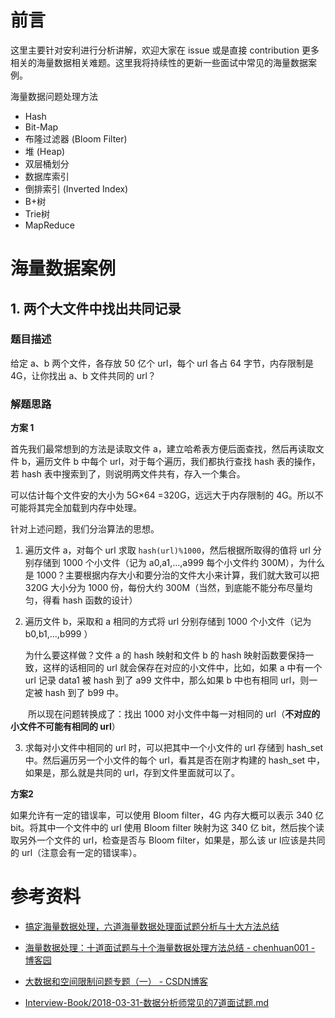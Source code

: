 # 前言

这里主要针对安利进行分析讲解，欢迎大家在 issue 或是直接 contribution 更多相关的海量数据相关难题。这里我将持续性的更新一些面试中常见的海量数据案例。



海量数据问题处理方法

- Hash
- Bit-Map
- 布隆过滤器 (Bloom Filter)
- 堆 (Heap)
- 双层桶划分
- 数据库索引
- 倒排索引 (Inverted Index)
- B+树
- Trie树
- MapReduce 



# 海量数据案例

## 1. 两个大文件中找出共同记录

### 题目描述

给定 a、b 两个文件，各存放 50 亿个 url，每个 url 各占 64 字节，内存限制是 4G，让你找出 a、b 文件共同的 url？

### 解题思路

**方案 1**

首先我们最常想到的方法是读取文件 a，建立哈希表方便后面查找，然后再读取文件 b，遍历文件 b 中每个 url，对于每个遍历，我们都执行查找 hash 表的操作，若 hash 表中搜索到了，则说明两文件共有，存入一个集合。

可以估计每个文件安的大小为 5G×64 =320G，远远大于内存限制的 4G。所以不可能将其完全加载到内存中处理。

针对上述问题，我们分治算法的思想。

1. 遍历文件 a，对每个 url 求取 `hash(url)%1000`，然后根据所取得的值将 url 分别存储到 1000 个小文件（记为 a0,a1,...,a999 每个小文件约 300M），为什么是 1000？主要根据内存大小和要分治的文件大小来计算，我们就大致可以把 320G 大小分为 1000 份，每份大约 300M（当然，到底能不能分布尽量均匀，得看 hash 函数的设计）

2. 遍历文件 b，采取和 a 相同的方式将 url 分别存储到 1000 个小文件（记为 b0,b1,...,b999 ）

   为什么要这样做？文件 a 的 hash 映射和文件 b 的 hash 映射函数要保持一致，这样的话相同的 url 就会保存在对应的小文件中，比如，如果 a 中有一个 url 记录 data1 被 hash 到了 a99 文件中，那么如果 b 中也有相同 url，则一定被 hash 到了 b99 中。


　　所以现在问题转换成了：找出 1000 对小文件中每一对相同的 url（**不对应的小文件不可能有相同的 url**）

3. 求每对小文件中相同的 url 时，可以把其中一个小文件的 url 存储到 hash_set 中。然后遍历另一个小文件的每个 url，看其是否在刚才构建的 hash_set 中，如果是，那么就是共同的 url，存到文件里面就可以了。



**方案2**

如果允许有一定的错误率，可以使用 Bloom filter，4G 内存大概可以表示 340 亿 bit。将其中一个文件中的 url 使用 Bloom filter 映射为这 340 亿 bit，然后挨个读取另外一个文件的 url，检查是否与 Bloom filter，如果是，那么该 ur l应该是共同的 url（注意会有一定的错误率）。





# 参考资料

- [搞定海量数据处理，六道海量数据处理面试题分析与十大方法总结](https://zhuanlan.zhihu.com/p/40430913)
- [海量数据处理：十道面试题与十个海量数据处理方法总结 - chenhuan001 - 博客园](https://www.cnblogs.com/chenhuan001/p/5866916.html)
- [大数据和空间限制问题专题（一） - CSDN博客](https://blog.csdn.net/qq_21688757/article/details/53993096)

- [Interview-Book/2018-03-31-数据分析师常见的7道面试题.md](https://github.com/ZuoAndroid/Interview-Book/blob/df3b37cf80de59015c6c3651b1e588d9cbeac889/%E9%9D%A2%E8%AF%95%E9%A2%98/2018-03-31-%E6%95%B0%E6%8D%AE%E5%88%86%E6%9E%90%E5%B8%88%E5%B8%B8%E8%A7%81%E7%9A%847%E9%81%93%E9%9D%A2%E8%AF%95%E9%A2%98.md)
